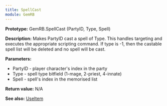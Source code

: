 ```yaml
---
title: SpellCast
module: GemRB
---
```


**Prototype:** GemRB.SpellCast (PartyID, Type, Spell)

**Description:** Makes PartyID cast a spell of Type. This handles targeting 
and executes the appropriate scripting command. If type is -1, then the 
castable spell list will be deleted and no spell will be cast.

**Parameters:**
  * PartyID - player character's index in the party
  * Type    - spell type bitfield (1-mage, 2-priest, 4-innate)
  * Spell   - spell's index in the memorised list

**Return value:** N/A

**See also:** [UseItem](UseItem.md)


